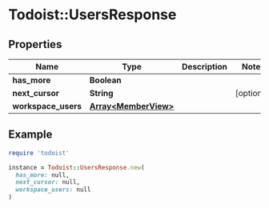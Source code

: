 # Todoist::UsersResponse

## Properties

| Name | Type | Description | Notes |
| ---- | ---- | ----------- | ----- |
| **has_more** | **Boolean** |  |  |
| **next_cursor** | **String** |  | [optional] |
| **workspace_users** | [**Array&lt;MemberView&gt;**](MemberView.md) |  |  |

## Example

```ruby
require 'todoist'

instance = Todoist::UsersResponse.new(
  has_more: null,
  next_cursor: null,
  workspace_users: null
)
```

